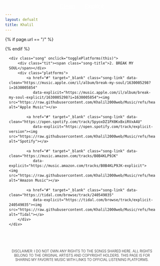 ```yaml
---
layout: defualt
title: Khalil
---
```


{% if page.url == "/" %}

<style> header a[href="/"], header a[href="/"] { display: none; } </style>
{% endif %}

<style>body {padding-top:90px;padding-bottom:70px;overflow-x:hidden;}.song-list {max-width:95%;margin:0 auto;padding0;} .song {cursor: pointer;padding:10px;display:flex;align-items:top;justify-content:center;flex-direction:column;padding-bottom:20px;}.tit {display:flex;margin:0 auto;align-items:top;justify-content:center;}.song-number {text-align:right;}.song-title {word-wrap:break-word;text-align:center;font-size:1.1rem;}.platforms {display: none;gap:20px;justify-content:space-around;align-items:center;flex-direction:row;margin:0 auto;padding:0;padding-top:15px;padding-bottom:20px;flex-wrap:wrap;}.platforms a {cursor: pointer;color:transparent;}.platforms img {max-width: 30px;height:30px;margin:0;padding:0;pointer-events:none;}.song-title.text {font-size:1.4rem;}.dis {color:var(--text-color);font-family:var(--font-main);font-weight:300;text-align:center;text-transform:uppercase;font-size:0.7rem;margin:0;padding:0 20px;padding-top:60px;}#bold {font-family:var(--font-main-bold);font-weight:300;}</style>


<div class="toggle-container">
    <button id="cleanBtn" class="active" onclick="setFilter('clean')">Clean</button>
    <button id="explicitBtn" onclick="setFilter('explicit')">Explicit</button>
</div>

<div class="song-list">

    <div class="song" onclick="togglePlatforms(this)">
        <div class="tit"><span class="song-title">2. BREAK MY SOUL</span></div>
        <div class="platforms">
            <a href="#" target="_blank" class="song-link" data-clean="https://music.apple.com/il/album/break-my-soul/1630005298?i=1630005854" 
               data-explicit="https://music.apple.com/il/album/break-my-soul-explicit/1630005298?i=1630005854"><img src="https://raw.githubusercontent.com/Khalil2000web/Music/refs/heads/main/static/media/apple.svg" alt="Apple Music"></a>
            
            <a href="#" target="_blank" class="song-link" data-clean="https://open.spotify.com/track/5pyoxDZ1PX0KxBxiRVxA4U" 
               data-explicit="https://open.spotify.com/track/explicit-version"><img src="https://raw.githubusercontent.com/Khalil2000web/Music/refs/heads/main/static/media/spotify.svg" alt="Spotify"></a>
            
            <a href="#" target="_blank" class="song-link" data-clean="https://music.amazon.com/tracks/B0B4KLP9JK" 
               data-explicit="https://music.amazon.com/tracks/B0B4KLP9JK-explicit"><img src="https://raw.githubusercontent.com/Khalil2000web/Music/refs/heads/main/static/media/amazon.svg" alt="Amazon Music"></a>
            
            <a href="#" target="_blank" class="song-link" data-clean="https://tidal.com/browse/track/240549035" 
               data-explicit="https://tidal.com/browse/track/explicit-240549035"><img src="https://raw.githubusercontent.com/Khalil2000web/Music/refs/heads/main/static/media/tidal.svg" alt="Tidal"></a>
        </div>
    </div>

</div>

<style>
    .toggle-container {
        position:fixed;
        top:70px;
        left:50%;
        transform:translateX(-50%);
        width:100%;
        display:flex;align-items:center;justify-content:center;
        text-align: center;
    }
    .toggle-container button {
        border: none;
        background: none;
        font-size: 19px;
        font-weight: normal;
        padding: 5px 15px;
        cursor: pointer;
        font-family:var(--font-main);
        color:white;
    }
    .toggle-container button.active {
        text-decoration: underline;
    }
</style>

<script>
    let explicitMode = false;

    function setFilter(mode) {
        explicitMode = mode === 'explicit';
        document.getElementById("cleanBtn").classList.toggle("active", !explicitMode);
        document.getElementById("explicitBtn").classList.toggle("active", explicitMode);
        updateSongLinks();
    }

    function togglePlatforms(songElement) {
        document.querySelectorAll(".platforms").forEach(p => p.style.display = "none");
        document.querySelectorAll(".song-title").forEach(t => t.classList.remove("text"));

        songElement.querySelector(".platforms").style.display = "flex";
        songElement.querySelector(".song-title").classList.add("text");
    }

    function updateSongLinks() {
        document.querySelectorAll(".song-link").forEach(link => {
            link.href = explicitMode ? link.dataset.explicit : link.dataset.clean;
        });
    }

    document.addEventListener("DOMContentLoaded", updateSongLinks);
</script>



<p class="dis">
<span id="bold">Disclaimer:</span> I do not own any rights to the songs shared here. All rights belong to the original artists and copyright holders. This page is for sharing my favorite music with links to official listening platforms.
</p>